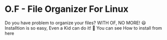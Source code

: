 # O.F - File Organizer For Linux

Do you have problem to organize your files? WITH OF, NO MORE! 😃
Installtion is so easy, Even a Kid can do it! 👦
You can see How to install from here
